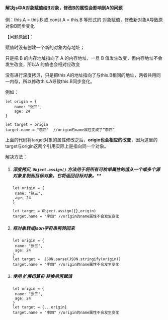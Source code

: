#### 解决js中A对象赋值给B对象，修改B的属性会影响到A的问题

例：this.A = this.B  或  const A = this.B  等形式的 对象赋值，修改新对象A导致原对象B同步变化

【问题原因】：

赋值时没有创建一个新的对象内存地址；

只是把 B 的内存地址指向了 A 的内存地址，一旦  B 值发生改变，但内存地址不会发生改变，所以A 的值也会相对应改变

没有进行深度拷贝，只是把this.A的地址指向了与this.B相同的地址，两者共用同一内存，所以修改this.A导致this.B同步变化。

例如：

```
let origin = {
	name: "张三",
	age: 24
}

let target = origin
target.name = "李四"  //origin的name属性变成了“李四”
```

上面的代码将target对象的属性修改之后，**origin也会相应的改变**，因为这里的target与origin这两个引用实际上是指向同一个对象。

解决方法：

1. ##### 深度拷贝, `Object.assign()` 方法用于将所有可枚举属性的值从一个或多个源对象复制到目标对象。它将返回目标对象。**

   ```
   let origin = {
   	name: "张三",
   	age: 24
   }
   
   let target = Object.assign({},origin)
   target.name = "李四" //origin的name属性不会发生变化
   ```

2. ##### 将对象转成json字符串再转回来

   ```
   let origin = {
   	name: "张三",
   	age: 24
   }
   let target =  JSON.parse(JSON.stringify(origin))
   target.name = "李四" //origin的name属性不会发生变化
   ```

3. ##### 使用 扩展运算符 转换后再赋值

   ```
   let origin = {
   	name: "张三",
   	age: 24
   }
   let target = {...origin}
   target.name = "李四" //origin的name属性不会发生变化
   ```

   

